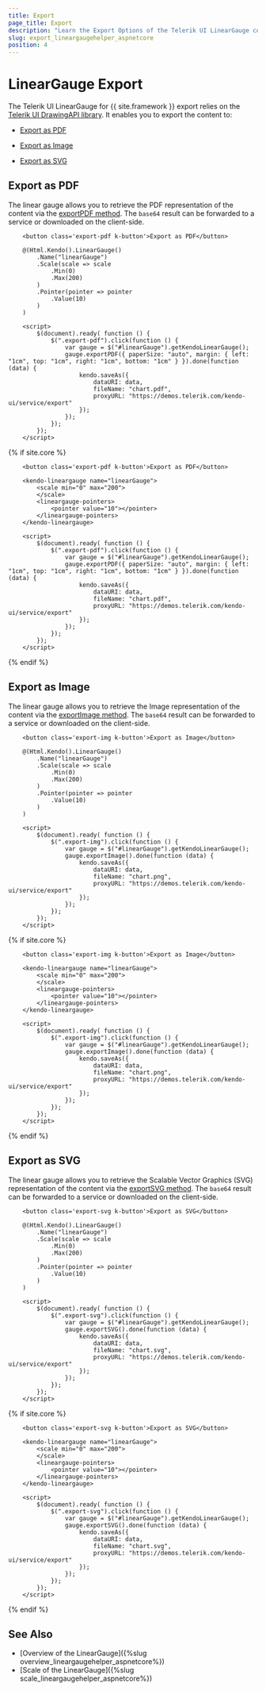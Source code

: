 ```yaml
---
title: Export
page_title: Export
description: "Learn the Export Options of the Telerik UI LinearGauge component for {{ site.framework }}."
slug: export_lineargaugehelper_aspnetcore
position: 4
---
```


# LinearGauge Export

The Telerik UI LinearGauge for {{ site.framework }} export relies on the [Telerik UI DrawingAPI library](https://docs.telerik.com/kendo-ui/framework/drawing/dom-elements/overview). It enables you to export the content to:

* [Export as PDF](#export-to-pdf)

* [Export as Image](#export-to-image)

* [Export as SVG](#export-to-svg)

## Export as PDF

The linear gauge allows you to retrieve the PDF representation of the content via the [exportPDF method](https://docs.telerik.com/kendo-ui/api/javascript/dataviz/ui/lineargauge/methods/exportpdf). The `base64` result can be forwarded to a service or downloaded on the client-side.

```HtmlHelper
    <button class='export-pdf k-button'>Export as PDF</button>

    @(Html.Kendo().LinearGauge()
        .Name("linearGauge")
        .Scale(scale => scale
            .Min(0) 
            .Max(200)
        )
        .Pointer(pointer => pointer
            .Value(10)
        )
    )

    <script>
        $(document).ready( function () {
            $(".export-pdf").click(function () {
                var gauge = $("#linearGauge").getKendoLinearGauge();
                gauge.exportPDF({ paperSize: "auto", margin: { left: "1cm", top: "1cm", right: "1cm", bottom: "1cm" } }).done(function (data) {
                    kendo.saveAs({
                        dataURI: data,
                        fileName: "chart.pdf",
                        proxyURL: "https://demos.telerik.com/kendo-ui/service/export"
                    });
                });
            });
        });
    </script>
```
{% if site.core %}
```TagHelper
    <button class='export-pdf k-button'>Export as PDF</button>
    
    <kendo-lineargauge name="linearGauge">
        <scale min="0" max="200">
        </scale>
        <lineargauge-pointers>
            <pointer value="10"></pointer>
        </lineargauge-pointers>
    </kendo-lineargauge>

    <script>
        $(document).ready( function () {
            $(".export-pdf").click(function () {
                var gauge = $("#linearGauge").getKendoLinearGauge();
                gauge.exportPDF({ paperSize: "auto", margin: { left: "1cm", top: "1cm", right: "1cm", bottom: "1cm" } }).done(function (data) {
                    kendo.saveAs({
                        dataURI: data,
                        fileName: "chart.pdf",
                        proxyURL: "https://demos.telerik.com/kendo-ui/service/export"
                    });
                });
            });
        });
    </script>
```
{% endif %}

## Export as Image

The linear gauge allows you to retrieve the Image representation of the content via the [exportImage method](https://docs.telerik.com/kendo-ui/api/javascript/dataviz/ui/lineargauge/methods/exportimage). The `base64` result can be forwarded to a service or downloaded on the client-side.

```HtmlHelper
    <button class='export-img k-button'>Export as Image</button>

    @(Html.Kendo().LinearGauge()
        .Name("linearGauge") 
        .Scale(scale => scale
            .Min(0) 
            .Max(200)
        )
        .Pointer(pointer => pointer
            .Value(10)
        )
    )

    <script>
        $(document).ready( function () {
            $(".export-img").click(function () {
                var gauge = $("#linearGauge").getKendoLinearGauge();
                gauge.exportImage().done(function (data) {
                    kendo.saveAs({
                        dataURI: data,
                        fileName: "chart.png",
                        proxyURL: "https://demos.telerik.com/kendo-ui/service/export"
                    });
                });
            });
        });
    </script>
```
{% if site.core %}
```TagHelper
    <button class='export-img k-button'>Export as Image</button>
    
    <kendo-lineargauge name="linearGauge">
        <scale min="0" max="200">
        </scale>
        <lineargauge-pointers>
            <pointer value="10"></pointer>
        </lineargauge-pointers>
    </kendo-lineargauge>

    <script>
        $(document).ready( function () {
            $(".export-img").click(function () {
                var gauge = $("#linearGauge").getKendoLinearGauge();
                gauge.exportImage().done(function (data) {
                    kendo.saveAs({
                        dataURI: data,
                        fileName: "chart.png",
                        proxyURL: "https://demos.telerik.com/kendo-ui/service/export"
                    });
                });
            });
        });
    </script>
```
{% endif %}

## Export as SVG

The linear gauge allows you to retrieve the Scalable Vector Graphics (SVG) representation of the content via the [exportSVG method](https://docs.telerik.com/kendo-ui/api/javascript/dataviz/ui/lineargauge/methods/exportsvg). The `base64` result can be forwarded to a service or downloaded on the client-side.

```HtmlHelper
    <button class='export-svg k-button'>Export as SVG</button>

    @(Html.Kendo().LinearGauge()
        .Name("linearGauge")
        .Scale(scale => scale
            .Min(0) 
            .Max(200)
        )
        .Pointer(pointer => pointer
            .Value(10)
        )
    )

    <script>
        $(document).ready( function () {
            $(".export-svg").click(function () {
                var gauge = $("#linearGauge").getKendoLinearGauge();
                gauge.exportSVG().done(function (data) {
                    kendo.saveAs({
                        dataURI: data,
                        fileName: "chart.svg",
                        proxyURL: "https://demos.telerik.com/kendo-ui/service/export"
                    });
                });
            });
        });
    </script>
```
{% if site.core %}
```TagHelper
    <button class='export-svg k-button'>Export as SVG</button>
    
    <kendo-lineargauge name="linearGauge">
        <scale min="0" max="200">
        </scale>
        <lineargauge-pointers>
            <pointer value="10"></pointer>
        </lineargauge-pointers>
    </kendo-lineargauge>

    <script>
        $(document).ready( function () {
            $(".export-svg").click(function () {
                var gauge = $("#linearGauge").getKendoLinearGauge();
                gauge.exportSVG().done(function (data) {
                    kendo.saveAs({
                        dataURI: data,
                        fileName: "chart.svg",
                        proxyURL: "https://demos.telerik.com/kendo-ui/service/export"
                    });
                });
            });
        });
    </script>
```
{% endif %}

## See Also

* [Overview of the LinearGauge]({%slug overview_lineargaugehelper_aspnetcore%})
* [Scale of the LinearGauge]({%slug scale_lineargaugehelper_aspnetcore%})
